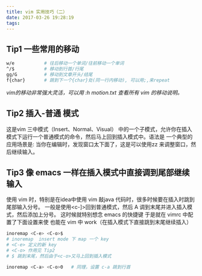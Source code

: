 ```yaml
---
title: vim 实用技巧（二）
date: 2017-03-26 19:28:19
tags:
---
```


## Tip1 一些常用的移动
```bash
w/e           # 往后移动一个单词/往前移动一个单词
^/$           # 移动到行首/行尾
gg/G          # 移动到文章开头/结尾
f{char}       # 跳到下一个{char}处(同一行内移动), 可以用;,来repeat
```
_vim的移动非常强大灵活，可以用 :h motion.txt 查看所有 vim 的移动说明。_

## Tip2 插入-普通 模式
这是vim 三中模式（Insert、Normal、Visual） 中的一个子模式，允许你在插入模式下运行一个普通模式的命令，然后马上回到插入模式中。语法是<c-o>
一个典型的应用场景是: 当你在编辑时，发现窗口太下面了，这是可以使用<c-o>zz 来调整窗口，然后继续输入。

## Tip3 像 emacs 一样在插入模式中<c-e>直接调到尾部继续输入
使用 vim 时，特别是在idea中使用 vim 敲java 代码时，很多时候要在插入时跳到尾部输入分号。
一般是使用<c-]>回到普通模式，然后 A 调到末尾并进入插入模式，然后添加上分号。
这时候就特别想念 emacs 的快捷键 <c-e> 
于是就在 vimrc 中配置了下面设置来使 <c-e> 也能在 vim 中 work（在插入模式下直接跳到末尾继续插入）
```bash
inoremap <C-e> <C-o>$
# inoremap  insert mode 下 map 一个 key
# <C-e> 定义的新 key
# <C-o> 作用见 Tip2
# $ 跳到末尾，然后由于<c-o>又马上回到插入模式

inoremap <C-a> <C-o>0   # 同理，设置 c-a 跳到行首
```
